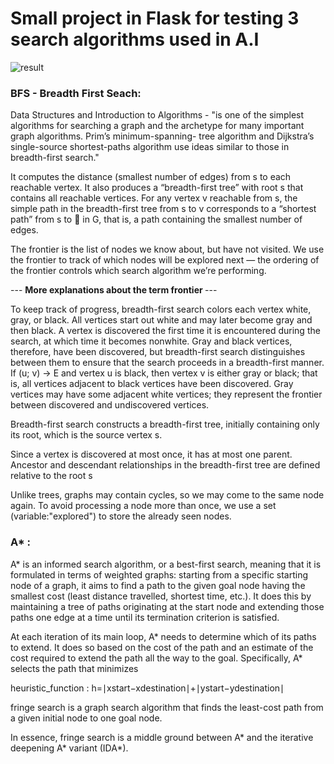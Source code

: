 # Small project in Flask for testing 3 search algorithms used in A.I
![result](myimage.gif)
### BFS - Breadth First Seach:
Data Structures and Introduction to Algorithms - "is one of the simplest algorithms for searching a graph and
the archetype for many important graph algorithms. Prim’s minimum-spanning-
tree algorithm and Dijkstra’s single-source shortest-paths algorithm use ideas similar to those in breadth-first search."

It computes the distance (smallest number of edges) from s
to each reachable vertex. It also produces a “breadth-first tree” with root s that
contains all reachable vertices. For any vertex v reachable from s, the simple path
in the breadth-first tree from s to v corresponds to a “shortest path” from s to 
in G, that is, a path containing the smallest number of edges.

The frontier is the list of nodes we know about, but have not visited.
We use the frontier to track of which nodes will be explored next — the ordering of the frontier controls which search algorithm we’re performing. 

--- <b> More explanations about the term frontier </b>---

To keep track of progress, breadth-first search colors each vertex white, gray, or
black. All vertices start out white and may later become gray and then black. A
vertex is discovered the first time it is encountered during the search, at which time
it becomes nonwhite.
Gray and black vertices, therefore, have been discovered, but
breadth-first search distinguishes between them to ensure that the search proceeds
in a breadth-first manner. If (u; v) -> E and vertex u is black, then vertex v
is either gray or black; that is, all vertices adjacent to black vertices have been
discovered. Gray vertices may have some adjacent white vertices; they represent
the frontier between discovered and undiscovered vertices.

Breadth-first search constructs a breadth-first tree, initially containing only its
root, which is the source vertex s.


Since a vertex is discovered at most once, it
has at most one parent. Ancestor and descendant relationships in the breadth-first
tree are defined relative to the root s

Unlike trees, graphs may contain cycles, so we may come to the same node again. 
To avoid processing a node more than once, we use a set (variable:"explored") to store the already seen nodes.



### A* :
A* is an informed search algorithm, or a best-first search, meaning that it is formulated in terms of weighted graphs: starting from a specific starting node of a graph, it aims to find a path to the given goal node having the smallest cost (least distance travelled, shortest time, etc.). It does this by maintaining a tree of paths originating at the start node and extending those paths one edge at a time until its termination criterion is satisfied.

At each iteration of its main loop, A* needs to determine which of its paths to extend. It does so based on the cost of the path and an estimate of the cost required to extend the path all the way to the goal. Specifically, A* selects the path that minimizes 

heuristic_function : h=∣xstart​−xdestination​∣+∣ystart​−ydestination​∣

fringe search is a graph search algorithm that finds the least-cost path from a given initial node to one goal node.

In essence, fringe search is a middle ground between A* and the iterative deepening A* variant (IDA*). 
